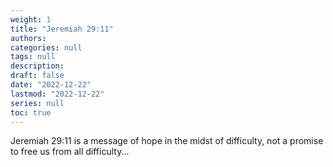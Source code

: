 ```yaml
---
weight: 1
title: "Jeremiah 29:11"
authors: 
categories: null
tags: null
description: 
draft: false
date: "2022-12-22"
lastmod: "2022-12-22"
series: null
toc: true
---
```


<!--more-->

Jeremiah 29:11 is a message of hope in the midst of difficulty, not a promise to free us from all difficulty...